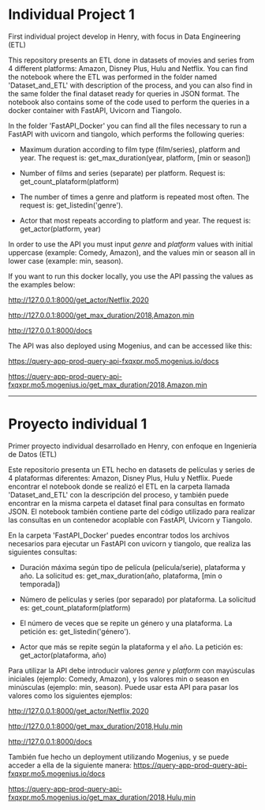 # Individual Project 1
First individual project develop in Henry, with focus in Data Engineering (ETL)

This repository presents an ETL done in datasets of movies and series from 4 different platforms: Amazon, Disney Plus, Hulu and Netflix. You can find the notebook where the ETL was performed in the folder named 'Dataset_and_ETL' with description of the process, and you can also find in the same folder the final dataset ready for queries in JSON format. The notebook also contains some of the code used to perform the queries in a docker container with FastAPI, Uvicorn and Tiangolo.

In the folder 'FastAPI_Docker' you can find all the files necessary to run a FastAPI with uvicorn and tiangolo, which performs the following queries:

+ Maximum duration according to film type (film/series), platform and year. The request is: get_max_duration(year, platform, [min or season])

+ Number of films and series (separate) per platform. Request is: get_count_plataform(platform)

+ The number of times a genre and platform is repeated most often. The request is: get_listedin('genre').

+ Actor that most repeats according to platform and year. The request is: get_actor(platform, year)

In order to use the API you must input _genre_ and _platform_ values with initial uppercase (example: Comedy, Amazon), and the values min or season all in lower case (example: min, season).

If you want to run this docker locally, you use the API passing the values as the examples below:

http://127.0.0.1:8000/get_actor/Netflix,2020

http://127.0.0.1:8000/get_max_duration/2018,Amazon,min

http://127.0.0.1:8000/docs

The API was also deployed using Mogenius, and can be accessed like this:

https://query-app-prod-query-api-fxqxpr.mo5.mogenius.io/docs

https://query-app-prod-query-api-fxqxpr.mo5.mogenius.io/get_max_duration/2018,Amazon,min

________________________

# Proyecto individual 1
Primer proyecto individual desarrollado en Henry, con enfoque en Ingeniería de Datos (ETL)

Este repositorio presenta un ETL hecho en datasets de películas y series de 4 plataformas diferentes: Amazon, Disney Plus, Hulu y Netflix. Puede encontrar el notebook donde se realizó el ETL en la carpeta llamada 'Dataset_and_ETL' con la descripción del proceso, y también puede encontrar en la misma carpeta el dataset final para consultas en formato JSON. El notebook también contiene parte del código utilizado para realizar las consultas en un contenedor acoplable con FastAPI, Uvicorn y Tiangolo.

En la carpeta 'FastAPI_Docker' puedes encontrar todos los archivos necesarios para ejecutar un FastAPI con uvicorn y tiangolo, que realiza las siguientes consultas:

+ Duración máxima según tipo de película (película/serie), plataforma y año. La solicitud es: get_max_duration(año, plataforma, [min o temporada])

+ Número de películas y series (por separado) por plataforma. La solicitud es: get_count_plataform(platform)  
  
+ El número de veces que se repite un género y una plataforma. La petición es: get_listedin('género').

+ Actor que más se repite según la plataforma y el año. La petición es: get_actor(plataforma, año)


Para utilizar la API debe introducir valores _genre_ y _platform_ con mayúsculas iniciales (ejemplo: Comedy, Amazon), y los valores min o season en minúsculas (ejemplo: min, season). Puede usar esta API para pasar los valores como los siguientes ejemplos:

http://127.0.0.1:8000/get_actor/Netflix,2020

http://127.0.0.1:8000/get_max_duration/2018,Hulu,min

http://127.0.0.1:8000/docs

También fue hecho un deployment utilizando Mogenius, y se puede acceder a ella de la siguiente manera:
https://query-app-prod-query-api-fxqxpr.mo5.mogenius.io/docs

https://query-app-prod-query-api-fxqxpr.mo5.mogenius.io/get_max_duration/2018,Hulu,min


